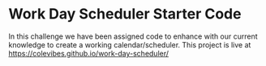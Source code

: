 # Work Day Scheduler Starter Code

In this challenge we have been assigned code to enhance with our current knowledge to create a working calendar/scheduler. This project is live at https://colevibes.github.io/work-day-scheduler/
